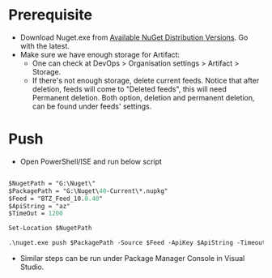 # Prerequisite

- Download Nuget.exe from [Available NuGet Distribution Versions](https://www.nuget.org/downloads). Go with the latest.
- Make sure we have enough storage for Artifact:
	- One can check at DevOps > Organisation settings > Artifact > Storage.
	- If there's not enough storage, delete current feeds. Notice that after deletion, feeds will come to "Deleted feeds", this will need Permanent deletion. Both option, deletion and permanent deletion, can be found under feeds' settings.

# Push

- Open PowerShell/ISE and run below script

```ps

$NugetPath = "G:\Nuget\"
$PackagePath = "G:\Nuget\40-Current\*.nupkg"
$Feed = "BTZ_Feed_10.0.40"
$ApiString = "az"
$TimeOut = 1200

Set-Location $NugetPath

.\nuget.exe push $PackagePath -Source $Feed -ApiKey $ApiString -Timeout $TimeOut

```

- Similar steps can be run under Package Manager Console in Visual Studio.